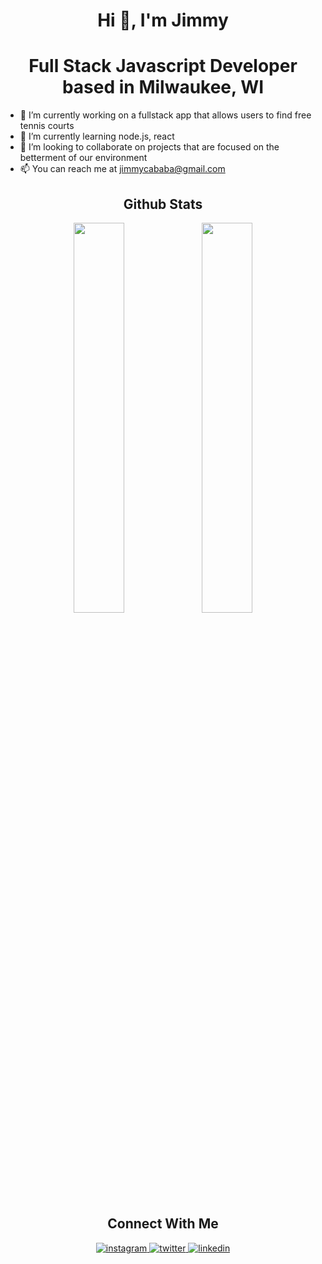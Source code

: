 
<h1 align="center">Hi 👋, I'm Jimmy</h1>
<h1 align="center">Full Stack Javascript Developer based in Milwaukee, WI</h1>

- 🔭 I’m currently working on a fullstack app that allows users to find free tennis courts
- 🌱 I’m currently learning node.js, react
- 👯 I’m looking to collaborate on projects that are focused on the betterment of our environment
- 📫 You can reach me at jimmycababa@gmail.com

<h2 align="center">Github Stats</h2>

<div align="center"><img src="https://github-readme-stats.vercel.app/api?username=jimmycababa&show_icons=true&locale=en" align="center" width="40%"/>
<img src="https://github-readme-streak-stats.herokuapp.com/?user=jimmycababa" align="center" width="40%"/>
</div> 

<h2 align="center">Connect With Me</h2>

<div align="center">
<a href="https://https://www.instagram.com/jimmycababa/" target="_blank">
<img src=https://img.shields.io/badge/instagram-%2324292e.svg?&style=for-the-badge&logo=instagram&logoColor=white alt=instagram style="margin-bottom: 5px;" />
</a>
<a href="https://twitter.com/jimmycababa" target="_blank">
<img src=https://img.shields.io/badge/twitter-%2300acee.svg?&style=for-the-badge&logo=twitter&logoColor=white alt=twitter style="margin-bottom: 5px;" />
</a>
<a href="https://linkedin.com/in/james-cababa" target="_blank">
<img src=https://img.shields.io/badge/linkedin-%231E77B5.svg?&style=for-the-badge&logo=linkedin&logoColor=white alt=linkedin style="margin-bottom: 5px;" />
</a>  
</div>
